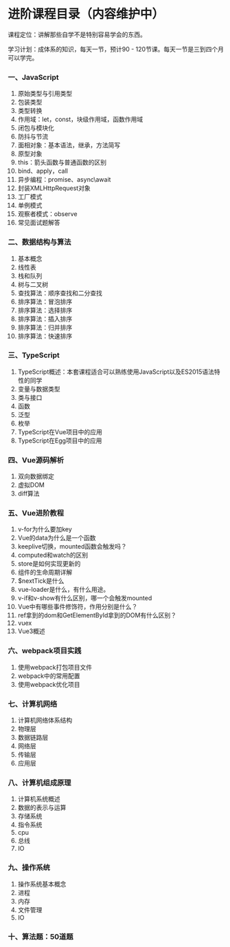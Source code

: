 

# 进阶课程目录（内容维护中）

课程定位：讲解那些自学不是特别容易学会的东西。

学习计划：成体系的知识，每天一节，预计90 - 120节课。每天一节是三到四个月可以学完。

### 一、JavaScript

 1. 原始类型与引用类型
 2. 包装类型
 3. 类型转换
 4. 作用域：let，const，块级作用域，函数作用域
 5. 闭包与模块化
 6. 防抖与节流
 8. 面相对象：基本语法，继承，方法简写
 9. 原型对象
 10. this：箭头函数与普通函数的区别
 11. bind、apply，call
 13. 异步编程：promise、async\await
 14. 封装XMLHttpRequest对象
  13. 工厂模式
  14. 单例模式
  15. 观察者模式：observe
   16. 常见面试题解答

### 二、数据结构与算法

1. 基本概念
2. 线性表
3. 栈和队列
4. 树与二叉树
5. 查找算法：顺序查找和二分查找
6. 排序算法：冒泡排序
7. 排序算法：选择排序
8. 排序算法：插入排序
9. 排序算法：归并排序
10. 排序算法：快速排序

### 三、TypeScript

1. TypeScript概述：本套课程适合可以熟练使用JavaScript以及ES2015语法特性的同学
2. 变量与数据类型
3. 类与接口
4. 函数
5. 泛型
6. 枚举
7. TypeScript在Vue项目中的应用
8. TypeScript在Egg项目中的应用

### 四、Vue源码解析

1. 双向数据绑定
2. 虚拟DOM
3. diff算法

### 五、Vue进阶教程

1.  v-for为什么要加key
2. Vue的data为什么是一个函数
3.  keeplive切换，mounted函数会触发吗？
4. computed和watch的区别
5. store是如何实现更新的
6. 组件的生命周期详解
7. $nextTick是什么
8. vue-loader是什么，有什么用途。
9. v-if和v-show有什么区别，哪一个会触发mounted
10. Vue中有哪些事件修饰符，作用分别是什么？
11. ref拿到的dom和GetElementById拿到的DOM有什么区别？
12. vuex
13. Vue3概述

### 六、webpack项目实践

1. 使用webpack打包项目文件
2. webpack中的常用配置
3. 使用webpack优化项目

### 七、计算机网络

1. 计算机网络体系结构
2. 物理层
3. 数据链路层
4. 网络层
5. 传输层
6. 应用层

### 八、计算机组成原理

1. 计算机系统概述
2. 数据的表示与运算
3. 存储系统
4. 指令系统
5. cpu
6. 总线
7. IO

### 九、操作系统

1. 操作系统基本概念
2. 进程
3. 内存
4. 文件管理
5. IO

### 十、算法题：50道题









